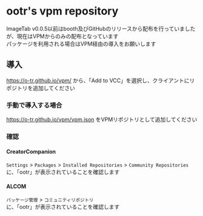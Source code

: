 # ootr's vpm repository
ImageTab v0.0.5以前はbooth及びGitHubのリリースから配布を行っていましたが、現在はVPMからのみの配布となっています  
パッケージを利用される場合はVPM経由の導入をお願いします

## 導入
https://o-tr.github.io/vpm/ から、「Add to VCC」を選択し、クライアントにリポジトリを追加してください

### 手動で導入する場合
https://o-tr.github.io/vpm/vpm.json をVPMリポジトリとして追加してください

### 確認
#### CreatorCompanion
`Settings` > `Packages` > `Installed Repositories` > `Community Repositories`  
に、「ootr」が表示されていることを確認します

#### ALCOM
`パッケージ管理` > `コミュニティリポジトリ`  
に、「ootr」が表示されていることを確認します